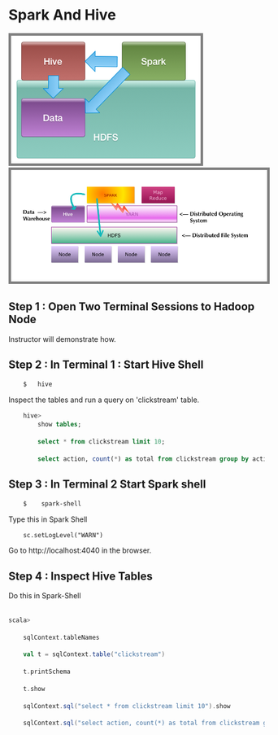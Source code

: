 <link rel='stylesheet' href='../assets/css/main.css'/>

# Spark And Hive


<img src="../assets/images/spark-and-hadoop-1.png" style="border: 5px solid grey ; max-width:100%;" />

<img src="../assets/images/spark-and-hadoop-2.png" style="border: 5px solid grey ; max-width:100%;" />


## Step 1 : Open Two Terminal Sessions to Hadoop Node
Instructor will demonstrate how.

## Step 2 : In Terminal 1 : Start Hive Shell
```bash
    $   hive
```

Inspect the tables and run a query on 'clickstream' table.

```sql
    hive>
        show tables;

        select * from clickstream limit 10;

        select action, count(*) as total from clickstream group by action;
```


## Step 3 : In Terminal 2 Start Spark shell

```bash
    $    spark-shell
```

Type this in Spark Shell
```
    sc.setLogLevel("WARN")
```

Go to http://localhost:4040 in the browser.


## Step 4 : Inspect Hive Tables
Do this in Spark-Shell

```scala

scala>

    sqlContext.tableNames

    val t = sqlContext.table("clickstream")

    t.printSchema

    t.show

    sqlContext.sql("select * from clickstream limit 10").show

    sqlContext.sql("select action, count(*) as total from clickstream group by action").show
```


